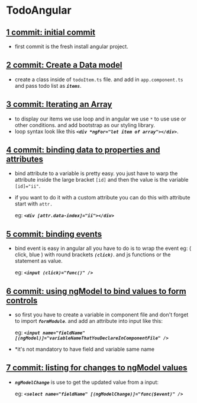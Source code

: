 # TodoAngular

## [1 commit: initial commit](https://github.com/makstyle119/todo-angular/tree/88ccbd9e70d0ee8aa83fe4c470e33089a52412e8)

- first commit is the fresh install angular project.

## [2 commit: Create a Data model](https://github.com/makstyle119/todo-angular/tree/5ed8e8b45e546cee48835c8788b87b973cd3b8ac)

- create a class inside of `todoItem.ts` file. and add in `app.component.ts` and pass todo list as _**`items`**_.

## [3 commit: Iterating an Array](https://github.com/makstyle119/todo-angular/tree/2300fa9e8fe17bb90746da1ce43ce37b44bef6b4)

- to display our items we use loop and in angular we use `*` to use use or other conditions. and add bootstrap as our styling library.
- loop syntax look like this _**`<div *ngFor="let item of array"></div>`**_.

## [4 commit: binding data to properties and attributes](https://github.com/makstyle119/todo-angular/tree/fe20401b959899df230273e82c6fe2a5f1ee1071)

- bind attribute to a variable is pretty easy. you just have to warp the attribute inside the large bracket `[id]` and then the value is the variable `[id]="ii"`.
- if you want to do it with a custom attribute you can do this with attribute start with `attr.`

  eg: _**`<div [attr.data-index]="ii"></div>`**_

## [5 commit: binding events](https://github.com/makstyle119/todo-angular/tree/f962a13f9479f8e57e6e92968500664f387555f5)

- bind event is easy in angular all you have to do is to wrap the event eg: ( click, blue ) with round brackets _**`(click)`**_. and js functions or the statement as value.

  eg: _**`<input (click)="func()" />`**_

## [6 commit: using ngModel to bind values to form controls]()

- so first you have to create a variable in component file and don't forget to import _**`formModule`**_. and add an attribute into input like this:

  eg: _**`<input name="fieldName" [(ngModel)]="variableNameThatYouDeclareInComponentFile" />`**_

- \*it's not mandatory to have field and variable same name

## [7 commit: listing for changes to ngModel values]()

- _**`ngModelChange`**_ is use to get the updated value from a input:

  eg: _**`<select name="fieldName" [(ngModelChange)]="func($event)" />`**_
